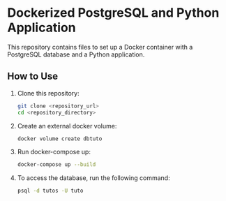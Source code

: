 # Dockerized PostgreSQL and Python Application

This repository contains files to set up a Docker container with a PostgreSQL database and a Python application.

## How to Use

1. Clone this repository:

   ```bash
   git clone <repository_url>
   cd <repository_directory>
   ```

2. Create an external docker volume:

   ```bash
   docker volume create dbtuto
   ```

3. Run docker-compose up:

   ```bash
   docker-compose up --build
   ```

4. To access the database, run the following command:

   ```bash
   psql -d tutos -U tuto
   ```
